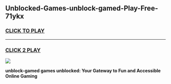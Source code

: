
## Unblocked-Games-unblock-gamed-Play-Free-71ykx
<h3>
<a href="https://premium76.site?title=unblock-gamed&ref=20M">CLICK TO PLAY</a></h3>
<hr>

<h3>
<a href="https://premium76.site?title=unblock-gamed&ref=20M">CLICK 2 PLAY</a>
  
</h3>

<a href="https://premium76.site?title=unblock-gamed&ref=19M"><img src="https://clearcache.store/games.png"></a>


**unblock-gamed games unblocked: Your Gateway to Fun and Accessible Online Gaming**
